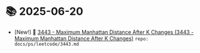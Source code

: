 # 📚 2025-06-20
- [New!] 📗 [3443 - Maximum Manhattan Distance After K Changes (3443 - Maximum Manhattan Distance After K Changes)](https://til.qriosity.dev/featured/ps/leetcode/3443) `repo: docs/ps/leetcode/3443.md`
